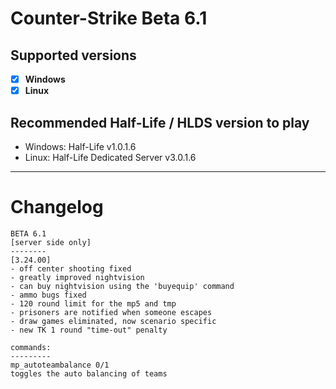# Counter-Strike Beta 6.1

## Supported versions
- [x] **Windows**
- [x] **Linux**

## Recommended Half-Life / HLDS version to play
- Windows: Half-Life v1.0.1.6 
- Linux: Half-Life Dedicated Server v3.0.1.6
_____

# Changelog

```
BETA 6.1
[server side only]
--------
[3.24.00]
- off center shooting fixed
- greatly improved nightvision
- can buy nightvision using the 'buyequip' command
- ammo bugs fixed
- 120 round limit for the mp5 and tmp
- prisoners are notified when someone escapes
- draw games eliminated, now scenario specific
- new TK 1 round "time-out" penalty 

commands:
---------
mp_autoteambalance 0/1
toggles the auto balancing of teams
```